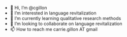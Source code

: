 - 👋 Hi, I’m @cgillon
- 👀 I’m interested in language revitalization
- 🌱 I’m currently learning qualitative research methods
- 💞️ I’m looking to collaborate on language revitalization
- 📫 How to reach me carrie.gillon AT gmail

<!---
cgillon/cgillon is a ✨ special ✨ repository because its `README.md` (this file) appears on your GitHub profile.
You can click the Preview link to take a look at your changes.
--->
